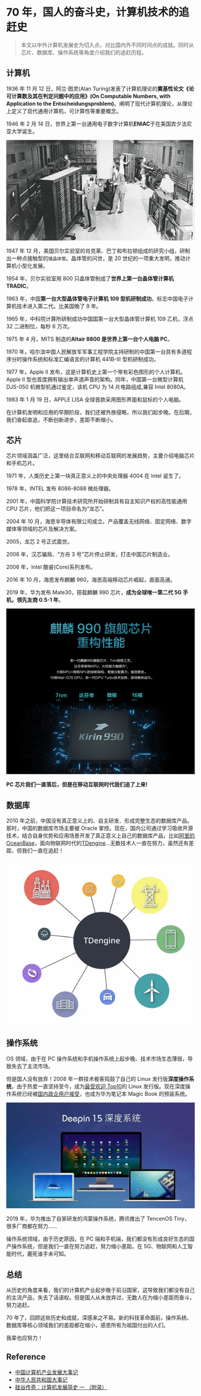 # 70 年，国人的奋斗史，计算机技术的追赶史

> 本文以中外计算机发展史为切入点，对比国内外不同时间点的成就。同时从芯片、数据库、操作系统等角度介绍我们的追赶历程。

## 计算机

1936 年 11 月 12 日，阿兰·图灵(Alan Turing)发表了计算机理论的**奠基性论文《论可计算数及其在判定问题中的应用》(On Computable Numbers, with Application to the Entscheidungsproblem)**。阐明了现代计算机理论，从理论上定义了现代通用计算机，可计算性等重要概念。

1946 年 2 月 14 日，世界上第一台通用电子数字计算机**ENIAC**于在美国宾夕法尼亚大学诞生。

![](https://raw.githubusercontent.com/alwqx/picx-images-hosting/master/blog/2019/09/eniac.jpeg)

1947 年 12 月，美国贝尔实验室的肖克莱、巴丁和布拉顿组成的研究小组，研制出一种点接触型的`锗晶体管`。晶体管的问世，是 20 世纪的一项重大发明，推动计算机小型化发展。

1954 年，贝尔实验室用 800 只晶体管制成了**世界上第一台晶体管计算机 TRADIC**。

1963 年，中国**第一台大型晶体管电子计算机 109 型机研制成功**，标志中国电子计算机技术进入第二代。比美国晚了 9 年。

1965 年，中科院计算所研制成功中国国第一台大型晶体管计算机 109 乙机，浮点 32 二进制位，每秒 6 万次。

1975 年 4 月，MITS 制造的**Altair 8800 是世界上第一台个人电脑 PC**。

1970 年，哈尔滨中国人民解放军军事工程学院主持研制的中国第一台具有多道程序分时操作系统和标准汇编语言的计算机 441B-III 型机研制成功。

1977 年，Apple II 发布，这是计算机史上第一个带有彩色图形的个人计算机。Apple II 型也首度拥有输出单声道声音的架构。同年，中国第一台微型计算机 DJS-050 机微型机通过鉴定，该机 CPU 为 14 片电路组成,兼容 Intel 8080A。

1983 年 1 月 19 日，APPLE LISA 全球首款采用图形界面和鼠标的个人电脑。

在计算机发明和应用的早期阶段，我们还被外族侵略，所以我们起步晚。在后期，我们奋起直追，不断创新进步，差距不断缩小。

## 芯片

芯片领域涵盖广泛，这里结合互联网和移动互联网的发展趋势，主要介绍电脑芯片和手机芯片。

1971 年，人类历史上第一块真正意义上的中央处理器 4004 在 Intel 诞生了。

1978 年，INTEL 发布 8086-8088 微处理器。

2001 年，中国科学院计算技术研究所开始研制具有自主知识产权的高性能通用 CPU 芯片，他们把这一项目命名为“龙芯”。

2004 年 10 月，海思半导体有限公司成立。产品覆盖无线网络、固定网络、数字媒体等领域的芯片及解决方案。

2005，龙芯 2 号正式面世。

2006 年，汉芯骗局、“方舟 3 号”芯片停止研发，打击中国芯片制造业。

2006 年，Intel 酷睿(Core)系列发布。

2016 年 10 月，海思发布麒麟 960，海思高端移动芯片崛起，直面高通。

2019 年，华为发布 Mate30，搭载麒麟 990 芯片，**成为全球唯一第二代 5G 手机，领先友商 0.5-1 年**。

![](https://raw.githubusercontent.com/alwqx/picx-images-hosting/master/blog/2019/09/kirin990.jpg)

**PC 芯片我们一直落后，但是在移动互联网时代我们追了上来!**

## 数据库

2010 年之前，中国没有真正意义上的、自主研发、形成完整生态的数据库产品。那时，中国的数据库市场主要被 Oracle 掌控。现在，国内公司通过学习吸收开源技术，结合自身优势和应用场景开发了真正意义上自己的数据库产品，比如[阿里的 OceanBase](https://mp.weixin.qq.com/s/SvvjUps-GaIunaxc17iSaQ)，面向物联网时代的[TDengine](https://www.taosdata.com/)...无数技术人一直在努力，虽然还有差距，但我们一直在追赶！

![](https://raw.githubusercontent.com/alwqx/picx-images-hosting/master/blog/2019/09/tdengine.png)

## 操作系统

OS 领域，由于在 PC 操作系统和手机操作系统上起步晚、技术市场生态薄弱，导致失去了主流市场。

但是国人没有放弃！2008 年一群技术极客捣鼓了自己的 Linux 发行版**深度操作系统**，由于热爱一直坚持至今，成为[最受欢迎 Top10](https://distrowatch.com/table.php?distribution=deepin)的 Linux 发行版。现在深度操作系统已经被[国内政企用户接受](https://www.deepin.com/%e5%85%b3%e4%ba%8e%e6%b7%b1%e5%ba%a6/%e5%8f%91%e5%b1%95%e5%8e%86%e7%a8%8b)，也成为华为笔记本 Magic Book 的预装系统。

![](https://raw.githubusercontent.com/alwqx/picx-images-hosting/master/blog/2019/09/deepin.jpeg)

2019 年，华为推出了自家研发的鸿蒙操作系统，腾讯推出了 TencenOS Tiny，很多厂商都在努力......

操作系统领域，由于历史原因，在 PC 端和手机端，我们都没有形成良好生态的国产操作系统，但是我们一直在努力追赶，努力缩小差距。在 5G、物联网和人工智能时代，鹿死谁手未可知。

## 总结

从历史的角度来看，我们的计算机产业起步晚于前沿国家，这导致我们都没有自己的主流产品，失去了话语权。但是国人从未放弃过，无数人在为缩小差距而奋斗，努力追赶。

70 年了，回顾这些历史和成就，深感来之不易。新的科技革命面前，操作系统、数据库等核心领域我们的差距都在缩小，感恩所有为祖国付出的人们。

我辈也应努力！

## Reference

- [中国计算机产业发展大事记](http://www.peopledaily.com.cn/GB/channel5/569/20000817/191373.html)
- [中华人民共和国大事记](http://www.xinhuanet.com/politics/2019-09/27/c_1125049752.htm)
- [硅谷传奇：计算机发展简史 一 （附录）](http://lao-qian.hxwk.org/2016/04/18/%E7%A1%85%E8%B0%B7%E4%BC%A0%E5%A5%87%EF%BC%9A%E8%AE%A1%E7%AE%97%E6%9C%BA%E5%8F%91%E5%B1%95%E7%AE%80%E5%8F%B2-%E4%B8%80-%EF%BC%88%E9%99%84%E5%BD%95%EF%BC%89/)
